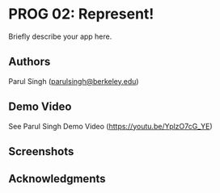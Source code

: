 # PROG 02: Represent!

Briefly describe your app here.

## Authors

Parul Singh ([parulsingh@berkeley.edu](mailto:parulsingh@berkeley.edu))

## Demo Video

See Parul Singh Demo Video (https://youtu.be/YplzO7cG_YE)

## Screenshots

## Acknowledgments

